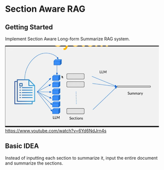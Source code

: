 # Section Aware RAG
## Getting Started

Implement Section Aware Long-form Summarize RAG system.

![section-aware](./section-aware-summarize.png)
https://www.youtube.com/watch?v=6Yd6NdJrn4s

## Basic IDEA

Instead of inputting each section to summarize it, input the entire document and summarize the sections.